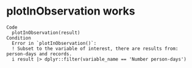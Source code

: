 # plotInObservation works

    Code
      plotInObservation(result)
    Condition
      Error in `plotInObservation()`:
      ! Subset to the variable of interest, there are results from: person-days and records.
      i result |> dplyr::filter(variable_name == 'Number person-days')

